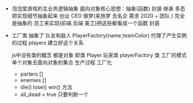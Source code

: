 - 泡泡堂游戏的主业务逻辑抽象
  面向对象核心思想：抽象(函数) 封装 继承 多态
  把实现细节抽象起来  创业 
  CEO 做梦(来旅梦 去名企 需求 2020 + 团队 )
  完全是抽象的 员工来实现(前端 后端 美工)把这些都看成一个函数   封装

- 工厂类 抽象了 队友和敌人
    PlayerFactory(name,teamColor) 代理了产生实例的过程
    players 建立好这个关系

    js中没有类的概念 都是对象 即类
    Player 玩家类
    playerFactory 类  工厂的模式 
    单个对象去面向对象的集合 生产过程 工厂化
    - parters []
    - enemies []  
    - die() lose() win()  方法
    - all_dead = true 只要判断一个
    